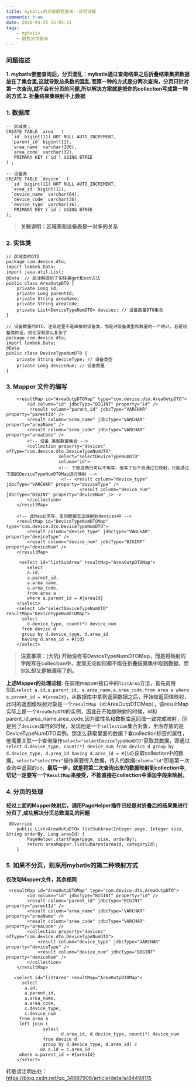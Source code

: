 ```yaml
---
title: mybatis的关联嵌套查询--分页详解
comments: true
date: 2019-04-26 15:05:31
tags:
    - mybatis
    - 嵌套分页查询
---
```


### 问题描述
**1. mybatis嵌套查询后，分页混乱：mybatis通过查询结果之后折叠结果集把数据放在了集合里,这就导致总条数的混乱.而第一种的方式是分两次查询，分页只针对第一次查询,就不会有分页的问题,所以解决方案就是把你的collection写成第一种的方式**
**2. 折叠结果集映射不上数据**

<!-- more -->
### 1. 数据库
```
-- 区域表：
CREATE TABLE `area`  (
  `id` bigint(11) NOT NULL AUTO_INCREMENT,
  `parent_id` bigint(11),
  `area_name` varchar(100),
  `area_code` varchar(32),
   PRIMARY KEY (`id`) USING BTREE
) ;

-- 设备表
CREATE TABLE `device`  (
  `id` bigint(11) NOT NULL AUTO_INCREMENT,
  `area_id` bigint(11),
  `device_name` varchar(64),
  `device_code` varchar(36),
  `device_type` varchar(36),
   PRIMARY KEY (`id`) USING BTREE
);
```
>**关联说明：区域表和设备表是一对多的关系**

### 2. 实体类

```
// 区域类的DTO
package com.device.dto;
import lombok.Data;
import java.util.List;
@Data  // 此注解提供了实体类get和set方法
public class AreaOutpDTO {
    private Long id;
    private Long parentId;
    private String areaName;
    private String areaCode;
    private List<DeviceTypeNumDTO> devices; // 设备数量DTO集合
}

// 设备数量的DTO，注意这里不是直接的设备类，而是对设备类型和数量的一个统计，若是设备类的话，则也没有那么复杂了
package com.device.dto;
import lombok.Data;
@Data
public class DeviceTypeNumDTO {
    private String deviceType; // 设备类型
    private Long deviceNum;	// 设备数量
}
```
### 3. Mapper 文件的编写

```
    <resultMap id="AreaOutpDTOMap" type="com.device.dto.AreaOutpDTO">
        <id column="id" jdbcType="BIGINT" property="id" />
         <result column="parent_id" jdbcType="VARCHAR" property="parentId" />
        <result column="area_name" jdbcType="VARCHAR" property="areaName" />
        <result column="area_code" jdbcType="VARCHAR" property="areaCode" />
        <!-- 设备 类型数量集合 -->
        <collection property="devices" ofType="com.device.dto.DeviceTypeNumDTO"
                    select="selectDeviceTypeNumDTO"
                    column="id">
                    <!-- 下面这两行可以不用写，但写了也不会通过它映射，只能通过下面的DeviceTypeNumDTOMap进行映射 -->
                     <!-- <result column="device_type" jdbcType="VARCHAR" property="deviceType" />
        	     		  	<result column="device_num" jdbcType="BIGINT" property="deviceNum" />-->
        </collection>
    </resultMap>
    
	<!-- 此Map必须写，否则数据无法映射到devices中 -->
    <resultMap id="DeviceTypeNumDTOMap" type="com.device.dto.DeviceTypeNumDTO">
        <result column="device_type" jdbcType="VARCHAR" property="deviceType" />
        <result column="device_num" jdbcType="BIGINT" property="deviceNum" />
    </resultMap>
    
     <select id="listSubArea" resultMap="AreaOutpDTOMap">
        select
        a.id,
        a.parent_id,
        a.area_name,
        a.area_code,
        from area a
        where a.parent_id = #{areaId}
    </select>
    <select id="selectDeviceTypeNumDTO" resultMap="DeviceTypeNumDTOMap">
      select
        d.device_type, count(*) device_num
      from device d
      group by d.device_type, d.area_id
      having d.area_id = #{id}
    </select>
```
>**注意事项：(大坑) 开始没有写DeviceTypeNumDTOMap，而是将映射的字段写在collection中，发现无论如何都不能在折叠结果集中取到数据，而SQL却又是被调用了的。**

**上述Mapper的处理过程:**
在调用mapper接口中的`listArea`方法，首先调用SQL`select a.id,a.parent_id, a.area_name,a.area_code,from area a where a.parent_id = #{areaId}`，从数据库中拿到返回数据之后，开始做返回值映射，此时的返回值映射对象是一个`resultMap`（id:AreaOutpDTOMap），该resultMap实际上是一个`AreaOutpDTO`的实例，因此在开始做映射的时候，id和  parent_id,area_name,area_code,因为属性名和数据库返回值一致完成映射，但是到了`devices`属性的时候，发现他是一个`collection`集合对象，里面存放的是DeviceTypeNumDTO实例，那怎么获取里面的数据？看collection标签的属性，他需要关联一个查询操作`select="selectDeviceTypeNumDTO"`获取其数据，即通过` select d.device_type, count(*) device_num from device d group by d.device_type, d.area_id having d.area_id = #{id}`获取collection中的数据，`select="selectPer"`操作需要传入数据，传入的数据`column="id"`即是第一次查询中返回的`id`，**最后一步，就是将第二次查询出来的数据映射到collection中,切记一定要写一个`ResultMap`来接受，不能直接在collection中添加字段来映射。**

### 4. 分页的处理
**经过上面的Mapper映射后，调用PageHelper插件已经是对折叠后的结果集进行分页了,成功解决分页总数混乱的问题**
```
 @Override
    public List<AreaOutpDTO> listSubArea(Integer page, Integer size, String orderBy, Long areaId) {
        PageHelper.startPage(page, size, orderBy);
        return areaMapper.listSubArea(areaId, categoryId);
    }
```

### 5. 如果不分页，则采用mybatis的第二种映射方式
**仅改动Mapper文件，其余相同**

```
 <resultMap id="AreaOutpDTOMap" type="com.device.dto.AreaOutpDTO">
        <id column="id" jdbcType="BIGINT" property="id" />  
        <result column="parent_id" jdbcType="BIGINT" property="parentId" />
        <result column="area_name" jdbcType="VARCHAR" property="areaName" />
        <result column="area_code" jdbcType="VARCHAR" property="areaCode" />
		<collection property="devices" ofType="com.device.dto.DeviceTypeNumDTO">
	        <result column="device_type" jdbcType="VARCHAR" property="deviceType" />
       		<result column="device_num" jdbcType="BIGINT" property="deviceNum" />
        </collection>
    </resultMap>
    
   <select id="listArea" resultMap="AreaOutpDTOMap">
      select
       a.id,
       a.parent_id,
       a.area_name,
       a.area_code,
       c.device_type,
       c.device_num
     from area a
     left join (
              select
                     d.area_id, d.device_type, count(*) device_num
              from device d
              group by d.device_type, d.area_id) c
             on a.id = c.area_id
     where a.parent_id = #{areaId}
    </select>

```

转载请注明出处：https://blog.csdn.net/qq_34997906/article/details/84498115